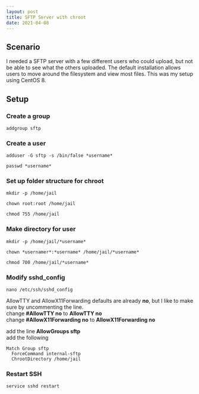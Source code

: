 ```yaml
---
layout: post
title: SFTP Server with chroot
date: 2021-04-08
---
```


## Scenario
I needed a SFTP server with a few different users who could upload, but not be able to see what the others uploaded.  The default installation allows users to
move around the filesystem and view most files.  This was my setup using CentOS 8.

## Setup  

### Create a group
```addgroup sftp```

### Create a user
```adduser -G sftp -s /bin/false *username*```

```passwd *username*```  

### Set up folder structure for chroot
```mkdir -p /home/jail```
  
```chown root:root /home/jail```

   
```chmod 755 /home/jail```

### Make directory for user
```mkdir -p /home/jail/*username*```  

```chown *usernamer*:*username* /home/jail/*username*```  

```chmod 700 /home/jail/*username*```

### Modify sshd_config
```nano /etc/ssh/sshd_config```
  
AllowTTY and AllowX11Forwarding defaults are already **no**, but I like to make sure by uncommenting the line.  
change **#AllowTTY no** to **AllowTTY no**  
change **#AllowX11Forwarding no** to **AllowX11Forwarding no**  

add the line **AllowGroups sftp**  
add the following  
```
Match Group sftp
  ForceCommand internal-sftp
  ChrootDirectory /home/jail
``` 
  
### Restart SSH  
```service sshd restart```
